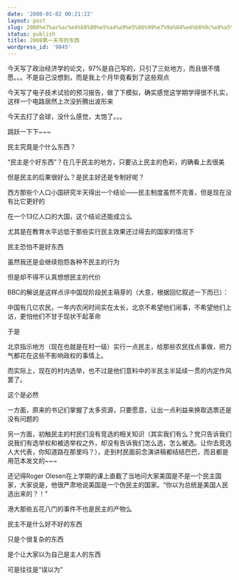 ```yaml
---
date: '2008-01-02 00:21:22'
layout: post
slug: 2008%e7%ac%ac%e4%b8%80%e5%a4%a9%e5%86%99%e7%9a%84%e4%b8%9c%e8%a5%bf
status: publish
title: 2008第一天写的东西
wordpress_id: '9845'
---
```


今天写了政治经济学的论文，97%是自己写的，只引了三处地方，而且很不情愿。。。不是自己没想到，而是我上个月毕竟看到了这些观点


今天写了电子技术试验的预习报告，做了下模拟，确实感觉这学期学得很不扎实，这样一个电路居然上次没折腾出波形来


今天去打了会球，没什么感觉，太饱了。。。


跳跃一下下~~~


民主究竟是个什么东西？


“民主是个好东西”？在几乎民主的地方，只要沾上民主的色彩，的确看上去很美


但是民主的后果很好么？是民主好还是专制好呢？


西方那些个人口小国研究半天得出一个结论——民主制度虽然不完善，但是现在没有比它更好的


在一个13亿人口的大国，这个结论还能成立么


尤其是在教育水平远低于那些实行民主效果还过得去的国家的情况下


民主恐怕不是好东西


虽然我还是会继续抱怨各种不民主的行为


但是却不得不认真想想民主的代价


BBC的解说是这样点评中国现阶段民主萌芽的（大意，根据回忆叙述一下而已）：


中国有几亿农民，一年内农闲时间实在太长，北京不希望他们闹事，不希望他们上访，更怕他们不甘于现状干起革命


于是


北京指示地方（现在也就是在村一级）实行一点民主，给那些农民找点事做，把力气都花在这些不影响政权的事情上。


而实际上，现在的村内选举，也不过是他们意料中的半民主半延续一贯的内定作风罢了。


这个是必然


一方面，原来的书记们掌握了太多资源，只要愿意，让出一点利益来换取选票还是没有问题的


另一方面，初触民主的村民们没有竞选的相关知识（其实我们有么？党只告诉我们说我们有选举权和被选举权之外，却没有告诉我们怎么选，怎么被选。让你去竞选人大代表，你知道路在那里吗？），走到村民面前念演讲稿都结结巴巴，而且都是用范本发文的~~~


还记得Roger Olesen在上学期的课上直截了当地问大家美国是不是一个民主国家，大家说是，他很严肃地说美国是一个伪民主的国家。“你以为总统是美国人民选出来的？！”


港大那些五花八门的事件不也是民主的产物么


民主不是什么好不好的东西


只是个很复杂的东西


是个让大家以为自己是主人的东西


可是往往是“误以为”
